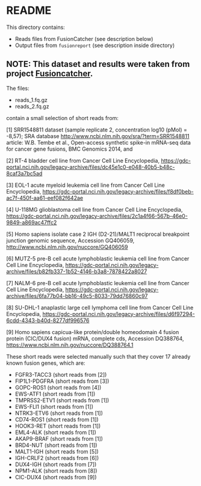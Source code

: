 # README

This directory contains:
- Reads files from FusionCatcher (see description below)
- Output files from `fusionreport` (see description inside directory)

## NOTE: This dataset and results were taken from project [Fusioncatcher](https://github.com/ndaniel/fusioncatcher/tree/master/test).

The files:
- reads_1.fq.gz
- reads_2.fq.gz

contain a small selection of short reads from:

[1]  SRR1548811 dataset (sample replicate 2, concentration log10 (pMol) = -8,57);
     SRA database http://www.ncbi.nlm.nih.gov/sra/?term=SRR1548811
     article: W.B. Tembe et al., Open-access synthetic spike-in mRNA-seq data
     for cancer gene fusions, BMC Genomics 2014, and

[2] RT-4 bladder cell line from Cancer Cell Line Encyclopedia,
     https://gdc-portal.nci.nih.gov/legacy-archive/files/dc45e1c0-e048-40b5-b48c-8caf3a7bc5ad

[3] EOL-1 acute myeloid leukemia cell line from Cancer Cell Line Encyclopedia,
     https://gdc-portal.nci.nih.gov/legacy-archive/files/f8df0beb-ac7f-450f-aa61-eef082f642ae

[4] U-118MG glioblastoma cell line from Cancer Cell Line Encyclopedia,
     https://gdc-portal.nci.nih.gov/legacy-archive/files/2c1a4f66-567b-46e0-9849-a869ac47ffc2

[5] Homo sapiens isolate case 2 IGH (D2-21)/MALT1 reciprocal breakpoint junction 
    genomic sequence, Accession GQ406059,
     http://www.ncbi.nlm.nih.gov/nuccore/GQ406059

[6] MUTZ-5 pre-B cell acute lymphoblastic leukemia cell line from Cancer 
    Cell Line Encyclopedia,
     https://gdc-portal.nci.nih.gov/legacy-archive/files/b82fb337-1b52-4146-b3a8-7878422a8027

[7] NALM-6 pre-B cell acute lymphoblastic leukemia cell line from Cancer 
    Cell Line Encyclopedia,
     https://gdc-portal.nci.nih.gov/legacy-archive/files/6fa77b04-bb16-49c5-8033-79dd76860c97

[8] SU-DHL-1 anaplastic large cell lymphoma cell line from Cancer Cell Line 
    Encyclopedia,
     https://gdc-portal.nci.nih.gov/legacy-archive/files/d6f97294-6cdd-4343-b40d-8277df996576

[9] Homo sapiens capicua-like protein/double homeodomain 4 fusion protein 
    (CIC/DUX4 fusion) mRNA, complete cds, Accession DQ388764,
     https://www.ncbi.nlm.nih.gov/nuccore/DQ388764.1

These short reads were selected manually such that they cover 17 already known fusion 
genes, which are:

- FGFR3-TACC3  (short reads from [2])
- FIP1L1-PDGFRA  (short reads from [3])
- GOPC-ROS1  (short reads from [4])
- EWS-ATF1  (short reads from [1])
- TMPRSS2-ETV1  (short reads from [1])
- EWS-FLI1  (short reads from [1])
- NTRK3-ETV6  (short reads from [1])
- CD74-ROS1  (short reads from [1])
- HOOK3-RET  (short reads from [1])
- EML4-ALK  (short reads from [1])
- AKAP9-BRAF  (short reads from [1])
- BRD4-NUT  (short reads from [1]) 
- MALT1-IGH  (short reads from [5])
- IGH-CRLF2  (short reads from [6])
- DUX4-IGH  (short reads from [7])
- NPM1-ALK  (short reads from [8])
- CIC-DUX4  (short reads from [9])


